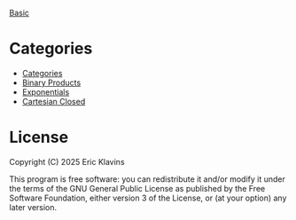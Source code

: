 

[Basic](./Basic.md)

# Categories

- [Categories](./Categories/Category.md)
- [Binary Products](./Categories/BinaryProduct.md)
- [Exponentials](./Categories/Exponential.md)
- [Cartesian Closed](./Categories/CartesianClosed.md)



License
===

Copyright (C) 2025  Eric Klavins

This program is free software: you can redistribute it and/or modify
it under the terms of the GNU General Public License as published by
the Free Software Foundation, either version 3 of the License, or
(at your option) any later version.   

